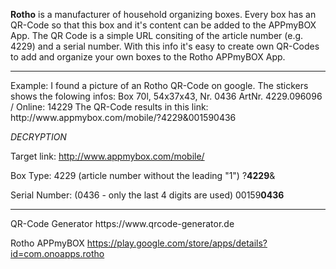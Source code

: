 **Rotho** is a manufacturer of household organizing boxes. Every box has an QR-Code so that this box and it's content can be added to the APPmyBOX App.
The QR Code is a simple URL consiting of the article number (e.g. 4229) and a serial number.
With this info it's easy to create own QR-Codes to add and organize your own boxes to the Rotho APPmyBOX App.
<hr>
Example:
I found a picture of an Rotho QR-Code on google. The stickers shows the folowing infos:
Box 70l, 54x37x43, Nr. 0436
ArtNr. 4229.096096 / Online: 14229
The QR-Code results in this link:
http://www.appmybox.com/mobile/?4229&001590436

*DECRYPTION*

Target link:
http://www.appmybox.com/mobile/

Box Type: 4229 (article number without the leading "1")
?**4229**&

Serial Number: (0436 - only the last 4 digits are used)
00159**0436**

<hr>
QR-Code Generator
https://www.qrcode-generator.de

Rotho APPmyBOX
https://play.google.com/store/apps/details?id=com.onoapps.rotho
